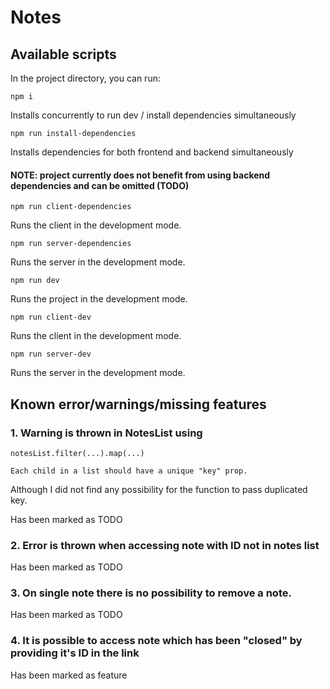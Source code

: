 # Notes

## Available scripts

In the project directory, you can run:

`npm i`

Installs concurrently to run dev / install dependencies simultaneously 

`npm run install-dependencies`

Installs dependencies for both frontend and backend simultaneously
#### NOTE: project currently does not benefit from using backend dependencies and can be omitted (TODO)

`npm run client-dependencies`

Runs the client in the development mode.

`npm run server-dependencies`

Runs the server in the development mode.

`npm run dev`

Runs the project in the development mode.

`npm run client-dev`

Runs the client in the development mode.

`npm run server-dev`

Runs the server in the development mode.



## Known error/warnings/missing features

### 1. Warning is thrown in NotesList using

`notesList.filter(...).map(...)`

`Each child in a list should have a unique "key" prop.`

Although I did not find any possibility for the function to pass duplicated key.

Has been marked as TODO

### 2. Error is thrown when accessing note with ID not in notes list

Has been marked as TODO

### 3. On single note there is no possibility to remove a note.

Has been marked as TODO

### 4. It is possible to access note which has been "closed" by providing it's ID in the link

Has been marked as feature